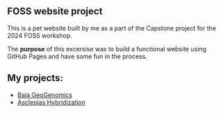 ## FOSS website project

This is a pet website built by me as a part of the Capstone project for the 2024 FOSS workshop.

The **purpose** of this excersise was to build a functional website using GitHub Pages and have some fun in the process.

## My projects:
* [Baja GeoGenomics](https://bajageogenomics.org/)
* [Asclepias Hybridization](https://github.com/victor-andreev/asclepias)
